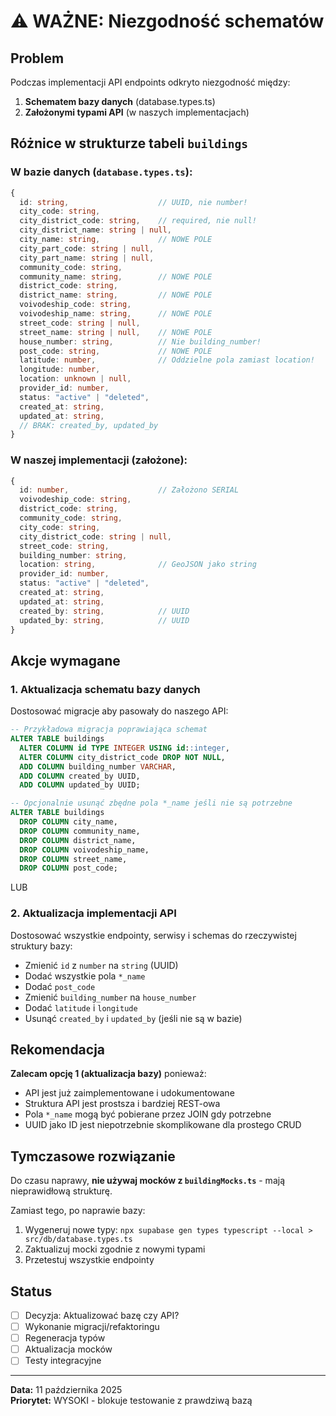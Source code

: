 # ⚠️ WAŻNE: Niezgodność schematów

## Problem

Podczas implementacji API endpoints odkryto niezgodność między:

1. **Schematem bazy danych** (database.types.ts)
2. **Założonymi typami API** (w naszych implementacjach)

## Różnice w strukturze tabeli `buildings`

### W bazie danych (`database.types.ts`):

```typescript
{
  id: string,                    // UUID, nie number!
  city_code: string,
  city_district_code: string,    // required, nie null!
  city_district_name: string | null,
  city_name: string,             // NOWE POLE
  city_part_code: string | null,
  city_part_name: string | null,
  community_code: string,
  community_name: string,        // NOWE POLE
  district_code: string,
  district_name: string,         // NOWE POLE
  voivodeship_code: string,
  voivodeship_name: string,      // NOWE POLE
  street_code: string | null,
  street_name: string | null,    // NOWE POLE
  house_number: string,          // Nie building_number!
  post_code: string,             // NOWE POLE
  latitude: number,              // Oddzielne pola zamiast location!
  longitude: number,
  location: unknown | null,
  provider_id: number,
  status: "active" | "deleted",
  created_at: string,
  updated_at: string,
  // BRAK: created_by, updated_by
}
```

### W naszej implementacji (założone):

```typescript
{
  id: number,                    // Założono SERIAL
  voivodeship_code: string,
  district_code: string,
  community_code: string,
  city_code: string,
  city_district_code: string | null,
  street_code: string,
  building_number: string,
  location: string,              // GeoJSON jako string
  provider_id: number,
  status: "active" | "deleted",
  created_at: string,
  updated_at: string,
  created_by: string,            // UUID
  updated_by: string,            // UUID
}
```

## Akcje wymagane

### 1. Aktualizacja schematu bazy danych

Dostosować migracje aby pasowały do naszego API:

```sql
-- Przykładowa migracja poprawiająca schemat
ALTER TABLE buildings
  ALTER COLUMN id TYPE INTEGER USING id::integer,
  ALTER COLUMN city_district_code DROP NOT NULL,
  ADD COLUMN building_number VARCHAR,
  ADD COLUMN created_by UUID,
  ADD COLUMN updated_by UUID;

-- Opcjonalnie usunąć zbędne pola *_name jeśli nie są potrzebne
ALTER TABLE buildings
  DROP COLUMN city_name,
  DROP COLUMN community_name,
  DROP COLUMN district_name,
  DROP COLUMN voivodeship_name,
  DROP COLUMN street_name,
  DROP COLUMN post_code;
```

LUB

### 2. Aktualizacja implementacji API

Dostosować wszystkie endpointy, serwisy i schemas do rzeczywistej struktury bazy:

- Zmienić `id` z `number` na `string` (UUID)
- Dodać wszystkie pola `*_name`
- Dodać `post_code`
- Zmienić `building_number` na `house_number`
- Dodać `latitude` i `longitude`
- Usunąć `created_by` i `updated_by` (jeśli nie są w bazie)

## Rekomendacja

**Zalecam opcję 1 (aktualizacja bazy)** ponieważ:

- API jest już zaimplementowane i udokumentowane
- Struktura API jest prostsza i bardziej REST-owa
- Pola `*_name` mogą być pobierane przez JOIN gdy potrzebne
- UUID jako ID jest niepotrzebnie skomplikowane dla prostego CRUD

## Tymczasowe rozwiązanie

Do czasu naprawy, **nie używaj mocków z `buildingMocks.ts`** - mają nieprawidłową strukturę.

Zamiast tego, po naprawie bazy:

1. Wygeneruj nowe typy: `npx supabase gen types typescript --local > src/db/database.types.ts`
2. Zaktualizuj mocki zgodnie z nowymi typami
3. Przetestuj wszystkie endpointy

## Status

- [ ] Decyzja: Aktualizować bazę czy API?
- [ ] Wykonanie migracji/refaktoringu
- [ ] Regeneracja typów
- [ ] Aktualizacja mocków
- [ ] Testy integracyjne

---

**Data:** 11 października 2025  
**Priorytet:** WYSOKI - blokuje testowanie z prawdziwą bazą
